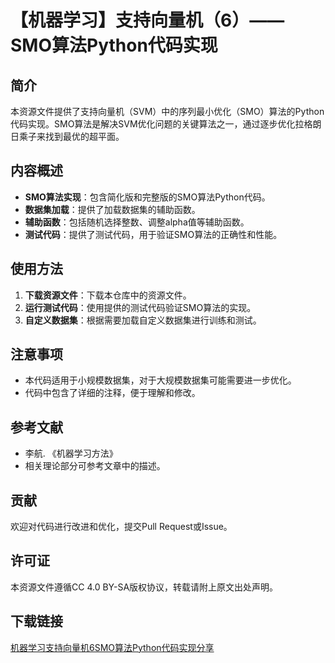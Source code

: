 # 【机器学习】支持向量机（6）——SMO算法Python代码实现

## 简介

本资源文件提供了支持向量机（SVM）中的序列最小优化（SMO）算法的Python代码实现。SMO算法是解决SVM优化问题的关键算法之一，通过逐步优化拉格朗日乘子来找到最优的超平面。

## 内容概述

- **SMO算法实现**：包含简化版和完整版的SMO算法Python代码。
- **数据集加载**：提供了加载数据集的辅助函数。
- **辅助函数**：包括随机选择整数、调整alpha值等辅助函数。
- **测试代码**：提供了测试代码，用于验证SMO算法的正确性和性能。

## 使用方法

1. **下载资源文件**：下载本仓库中的资源文件。
2. **运行测试代码**：使用提供的测试代码验证SMO算法的实现。
3. **自定义数据集**：根据需要加载自定义数据集进行训练和测试。

## 注意事项

- 本代码适用于小规模数据集，对于大规模数据集可能需要进一步优化。
- 代码中包含了详细的注释，便于理解和修改。

## 参考文献

- 李航. 《机器学习方法》
- 相关理论部分可参考文章中的描述。

## 贡献

欢迎对代码进行改进和优化，提交Pull Request或Issue。

## 许可证

本资源文件遵循CC 4.0 BY-SA版权协议，转载请附上原文出处声明。

## 下载链接

[机器学习支持向量机6SMO算法Python代码实现分享](https://pan.quark.cn/s/135138a37651)